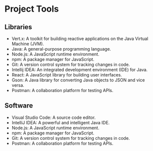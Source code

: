 # Project Tools

## Libraries

- Vert.x: A toolkit for building reactive applications on the Java Virtual Machine (JVM).
- Java: A general-purpose programming language.
- Node.js: A JavaScript runtime environment.
- npm: A package manager for JavaScript.
- Git: A version control system for tracking changes in code.
- Intellij IDEA: An integrated development environment (IDE) for Java.
- React: A JavaScript library for building user interfaces.
- Gson: A Java library for converting Java objects to JSON and vice versa.
- Postman: A collaboration platform for testing APIs.

## Software

- Visual Studio Code: A source code editor.
- IntelliJ IDEA: A powerful and intelligent Java IDE.
- Node.js: A JavaScript runtime environment.
- npm: A package manager for JavaScript.
- Git: A version control system for tracking changes in code.
- Postman: A collaboration platform for testing APIs.

